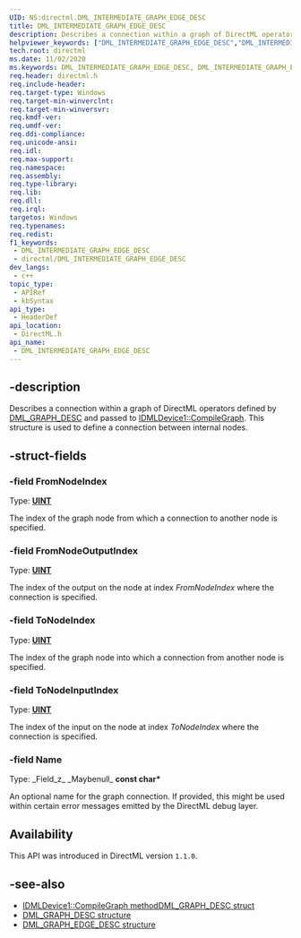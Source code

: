 ```yaml
---
UID: NS:directml.DML_INTERMEDIATE_GRAPH_EDGE_DESC
title: DML_INTERMEDIATE_GRAPH_EDGE_DESC
description: Describes a connection within a graph of DirectML operators defined by [DML_GRAPH_DESC](/windows/desktop/api/directml/ns-directml-dml_graph_desc) and passed to [IDMLDevice1::CompileGraph](/windows/desktop/api/directml/nf-directml-idmldevice1-compilegraph). This structure is used to define a connection between internal nodes.
helpviewer_keywords: ["DML_INTERMEDIATE_GRAPH_EDGE_DESC","DML_INTERMEDIATE_GRAPH_EDGE_DESC structure","direct3d12.dml_intermediate_graph_edge_desc","directml/DML_INTERMEDIATE_GRAPH_EDGE_DESC"]
tech.root: directml
ms.date: 11/02/2020
ms.keywords: DML_INTERMEDIATE_GRAPH_EDGE_DESC, DML_INTERMEDIATE_GRAPH_EDGE_DESC structure, direct3d12.dml_intermediate_graph_edge_desc, directml/DML_INTERMEDIATE_GRAPH_EDGE_DESC
req.header: directml.h
req.include-header: 
req.target-type: Windows
req.target-min-winverclnt: 
req.target-min-winversvr: 
req.kmdf-ver: 
req.umdf-ver: 
req.ddi-compliance: 
req.unicode-ansi: 
req.idl: 
req.max-support: 
req.namespace: 
req.assembly: 
req.type-library: 
req.lib: 
req.dll: 
req.irql: 
targetos: Windows
req.typenames: 
req.redist: 
f1_keywords:
 - DML_INTERMEDIATE_GRAPH_EDGE_DESC
 - directml/DML_INTERMEDIATE_GRAPH_EDGE_DESC
dev_langs:
 - c++
topic_type:
 - APIRef
 - kbSyntax
api_type:
 - HeaderDef
api_location:
 - DirectML.h
api_name:
 - DML_INTERMEDIATE_GRAPH_EDGE_DESC
---
```


## -description

Describes a connection within a graph of DirectML operators defined by [DML_GRAPH_DESC](/windows/desktop/api/directml/ns-directml-dml_graph_desc) and passed to [IDMLDevice1::CompileGraph](/windows/desktop/api/directml/nf-directml-idmldevice1-compilegraph). This structure is used to define a connection between internal nodes.

## -struct-fields

### -field FromNodeIndex
 
Type: **[UINT](/windows/desktop/winprog/windows-data-types)**

The index of the graph node from which a connection to another node is specified.

### -field FromNodeOutputIndex
 
Type: **[UINT](/windows/desktop/winprog/windows-data-types)**

The index of the output on the node at index *FromNodeIndex* where the connection is specified.

### -field ToNodeIndex
 
Type: **[UINT](/windows/desktop/winprog/windows-data-types)**

The index of the graph node into which a connection from another node is specified.

### -field ToNodeInputIndex
 
Type: **[UINT](/windows/desktop/winprog/windows-data-types)**

The index of the input on the node at index *ToNodeIndex* where the connection is specified.

### -field Name

Type: \_Field\_z\_ \_Maybenull\_ **const char\***

An optional name for the graph connection. If provided, this might be used within certain error messages emitted by the DirectML debug layer.

## Availability

This API was introduced in DirectML version `1.1.0`.

## -see-also

* [IDMLDevice1::CompileGraph method](/windows/desktop/api/directml/nf-directml-idmldevice1-compilegraph)[DML_GRAPH_DESC struct](dml_graph_desc.md)    
* [DML_GRAPH_DESC structure](/windows/desktop/api/directml/ns-directml-dml_graph_desc)
* [DML_GRAPH_EDGE_DESC structure](/windows/desktop/api/directml/ns-directml-dml_graph_edge_desc)
